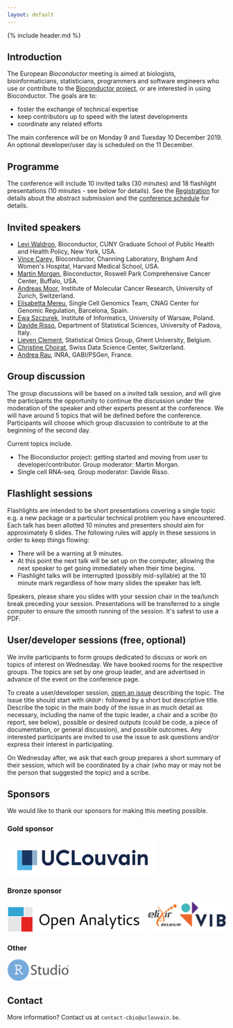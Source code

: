 ```yaml
---
layout: default
---
```


{% include header.md %}

## Introduction

The European _Bioconductor_ meeting is aimed at biologists,
bioinformaticians, statisticians, programmers and software engineers
who use or contribute to the [Bioconductor
project](https://www.bioconductor.org/), or are interested in using
Bioconductor. The goals are to:

- foster the exchange of technical expertise
- keep contributors up to speed with the latest developments
- coordinate any related efforts

The main conference will be on Monday 9 and Tuesday 10
December 2019. An optional developer/user day is scheduled on the 11
December.

## Programme

The conference will include 10 invited talks (30 minutes) and 18
flashlight presentations (10 minutes - see below for details). See the
[Registration](./registration) for details about the abstract
submission and the [conference schedule](./conference_schedule) for
details.

## Invited speakers

- [Levi Waldron](https://waldronlab.io/), Bioconductor, CUNY Graduate
  School of Public Health and Health Policy, New York, USA.
- [Vince
  Carey](https://connects.catalyst.harvard.edu/Profiles/display/Person/42421),
  Bioconductor, Channing Laboratory, Brigham And Women's Hospital,
  Harvard Medical School, USA.
- [Martin Morgan](https://www.roswellpark.org/martin-morgan),
  Bioconductor, Roswell Park Comprehensive Cancer Center, Buffalo, USA.
- [Andreas
  Moor](https://www.imcr.uzh.ch/en/research/Moor/Team/Moor.html),
  Institute of Molecular Cancer Research, University of Zurich, Switzerland.
- [Elisabetta Mereu](https://www.cnag.crg.eu/elisabetta-mereu), Single
  Cell Genomics Team, CNAG Center for Genomic Regulation, Barcelona, Spain.
- [Ewa Szczurek](https://www.mimuw.edu.pl/~szczurek/), Institute of
  Informatics, University of Warsaw, Poland.
- [Davide Risso](https://drisso.github.io/), Department of Statistical
  Sciences, University of Padova, Italy.
- [Lieven Clement](https://statomics.github.io/pages/about),
  Statistical Omics Group, Ghent University, Belgium.
- [Christine Choirat](https://scholar.harvard.edu/cchoirat/home),
  Swiss Data Science Center, Switzerland.
- [Andrea Rau](https://www.andrea-rau.com/), INRA, GABI/PSGen, France.

## Group discussion

The group discussions will be based on a invited talk session, and
will give the participants the opportunity to continue the discussion
under the moderation of the speaker and other experts present at the
conference. We will have around 5 topics that will be defined before
the conference. Participants will choose which group discussion to
contribute to at the beginning of the second day.

Current topics include.

- The Bioconductor project: getting started and moving from user to
  developer/contributor. Group moderator: Martin Morgan.
- Single cell RNA-seq. Group moderator: Davide Risso.


## Flashlight sessions

Flashlights are intended to be short presentations covering a single
topic e.g. a new package or a particular technical problem you have
encountered. Each talk has been allotted 10 minutes and presenters
should aim for approximately 6 slides. The following rules will apply
in these sessions in order to keep things flowing:

- There will be a warning at 9 minutes.
- At this point the next talk will be set up on the computer, allowing
  the next speaker to get going immediately when their time begins.
- Flashlight talks will be interrupted (possibly mid-syllable) at the
  10 minute mark regardless of how many slides the speaker has left.

Speakers, please share you slides with your session chair in the
tea/lunch break preceding your session. Presentations will be
transferred to a single computer to ensure the smooth running of the
session. It's safest to use a PDF.


## User/developer sessions (free, optional)

We invite participants to form groups dedicated to discuss or work on
topics of interest on Wednesday. We have booked rooms for the
respective groups. The topics are set by one group leader, and are
advertised in advance of the event on the conference page.

To create a user/developer session, [open an
issue](https://github.com/Bioconductor/EuroBioc2019/issues) describing
the topic. The issue title should start with `GROUP:` followed by a
short but descriptive title. Describe the topic in the main body of
the issue in as much detail as necessary, including the name of the
topic leader, a chair and a scribe (to report, see below), possible or
desired outputs (could be code, a piece of documentation, or general
discussion), and possible outcomes. Any interested participants are
invited to use the issue to ask questions and/or express their
interest in participating.

On Wednesday after, we ask that each group prepares a short summary of
their session, which will be coordinated by a chair (who may or may
not be the person that suggested the topic) and a scribe.


## Sponsors

We would like to thank our sponsors for making this meeting possible.

### Gold sponsor

<img height="80" src="images/UCLouvain.jpg">

### Bronze sponsor

<img height="60" src="images/openanalytics.png">
<img height="70" src="images/vib-elixir.png">

### Other

<img height="50" src="images/rstudio.png">

## Contact

More information? Contact us at `contact-cbio@uclouvain.be`.
